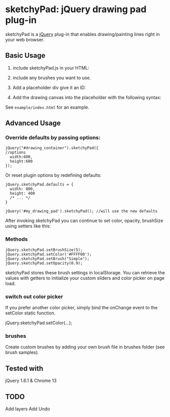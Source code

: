 
sketchyPad: jQuery drawing pad plug-in
=======================================

sketchyPad is a [jQuery](http://jquery.com/) plug-in that enables drawing/painting lines
right in your web browser. 

Basic Usage
-----------

1) include sketchyPad.js in your HTML:
      
      <script type="text/javascript" src="sketchyPad.js"></script>

2) include any brushes you want to use.

      <script type="text/javascript" src="simple.js"></script>

3) Add a placeholder div give it an ID:

     <div id="drawing_container"></div>

4) Add the drawing canvas into the placeholder with the following syntax:

    <script type="text/javascript">
      $(document).ready(function() {
        $("#drawing_container").sketchyPad();
      });
    </script>

 
See `example/index.html` for an example.


Advanced Usage
--------------

### Override defaults by passing options:

    jQuery("#drawing_container").sketchyPad({
    //options
      width:600,
      height:600
    });

Or reset plugin options by redefining defaults:

    jQuery.sketchyPad.defaults = {
      width: 800,
      height: 400
      /* ... */
    }

    jQuery('#my_drawing_pad').sketchyPad(); //will use the new defaults

After invoking sketchyPad you can continue to set color, opacity, brushSize using setters like this:

### Methods

    jQuery.sketchyPad.setBrushSize(5);
    jQuery.sketchyPad.setColor('#FFFF00');
    jQuery.sketchyPad.setBrush("Simple");
    jQuery.sketchyPad.setOpacity(0.9);

sketchyPad stores these brush settings in localStorage.  You can retrieve the values with getters to
initialize your custom sliders and color picker on page load.

### switch out color picker

If you prefer another color picker, simply bind the onChange event to the setColor static function.

jQuery.sketchyPad.setColor(...);

### brushes

Create custom brushes by adding your own brush file in brushes folder (see brush samples).

Tested with
-----------

jQuery 1.6.1 & Chrome 13


TODO
-----

Add layers 
Add Undo



